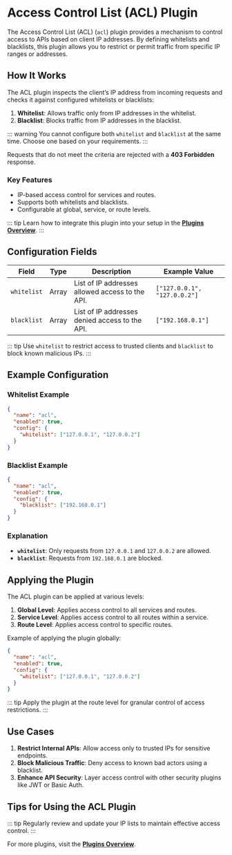 # Access Control List (ACL) Plugin

The Access Control List (ACL) (`acl`) plugin provides a mechanism to control access to APIs based on client IP addresses. By defining whitelists and blacklists, this plugin allows you to restrict or permit traffic from specific IP ranges or addresses.

## How It Works

The ACL plugin inspects the client’s IP address from incoming requests and checks it against configured whitelists or blacklists:

1. **Whitelist**: Allows traffic only from IP addresses in the whitelist.
2. **Blacklist**: Blocks traffic from IP addresses in the blacklist.

::: warning
You cannot configure both `whitelist` and `blacklist` at the same time. Choose one based on your requirements.
:::

Requests that do not meet the criteria are rejected with a **403 Forbidden** response.

### Key Features

- IP-based access control for services and routes.
- Supports both whitelists and blacklists.
- Configurable at global, service, or route levels.

::: tip
Learn how to integrate this plugin into your setup in the **[Plugins Overview](../plugins/index.md)**.
:::

## Configuration Fields

| Field       | Type  | Description                                     | Example Value                |
| ----------- | ----- | ----------------------------------------------- | ---------------------------- |
| `whitelist` | Array | List of IP addresses allowed access to the API. | `["127.0.0.1", "127.0.0.2"]` |
| `blacklist` | Array | List of IP addresses denied access to the API.  | `["192.168.0.1"]`            |

::: tip
Use `whitelist` to restrict access to trusted clients and `blacklist` to block known malicious IPs.
:::

## Example Configuration

### Whitelist Example

```json
{
  "name": "acl",
  "enabled": true,
  "config": {
    "whitelist": ["127.0.0.1", "127.0.0.2"]
  }
}
```

### Blacklist Example

```json
{
  "name": "acl",
  "enabled": true,
  "config": {
    "blacklist": ["192.168.0.1"]
  }
}
```

### Explanation

- **`whitelist`**: Only requests from `127.0.0.1` and `127.0.0.2` are allowed.
- **`blacklist`**: Requests from `192.168.0.1` are blocked.

## Applying the Plugin

The ACL plugin can be applied at various levels:

1. **Global Level**: Applies access control to all services and routes.
2. **Service Level**: Applies access control to all routes within a service.
3. **Route Level**: Applies access control to specific routes.

Example of applying the plugin globally:

```json
{
  "name": "acl",
  "enabled": true,
  "config": {
    "whitelist": ["127.0.0.1", "127.0.0.2"]
  }
}
```

::: tip
Apply the plugin at the route level for granular control of access restrictions.
:::

## Use Cases

1. **Restrict Internal APIs**: Allow access only to trusted IPs for sensitive endpoints.
2. **Block Malicious Traffic**: Deny access to known bad actors using a blacklist.
3. **Enhance API Security**: Layer access control with other security plugins like JWT or Basic Auth.

## Tips for Using the ACL Plugin

::: tip
Regularly review and update your IP lists to maintain effective access control.
:::

For more plugins, visit the **[Plugins Overview](../plugins/index.md)**.
